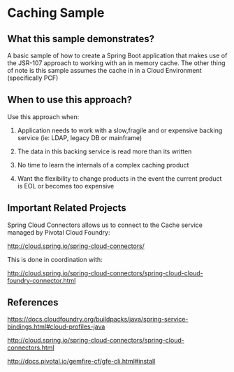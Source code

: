 # Caching Sample

## What this sample demonstrates?

A basic sample of how to create a Spring Boot application that makes use of the JSR-107 approach to working with an in memory cache. The other thing of note is this sample assumes the cache in in a Cloud Environment (specifically PCF)

## When to use this approach?

Use this approach when:

1. Application needs to work with a slow,fragile and or expensive backing service (ie: LDAP, legacy DB or mainframe)

2. The data in this backing service is read more than its written

3. No time to learn the internals of a complex caching product

4. Want the flexibility to change products in the event the current product is EOL or becomes too expensive

## Important Related Projects

Spring Cloud Connectors allows us to connect to the Cache service managed by Pivotal Cloud Foundry:

http://cloud.spring.io/spring-cloud-connectors/

This is done in coordination with:

http://cloud.spring.io/spring-cloud-connectors/spring-cloud-cloud-foundry-connector.html


## References

https://docs.cloudfoundry.org/buildpacks/java/spring-service-bindings.html#cloud-profiles-java

http://cloud.spring.io/spring-cloud-connectors/spring-cloud-connectors.html

http://docs.pivotal.io/gemfire-cf/gfe-cli.html#install


